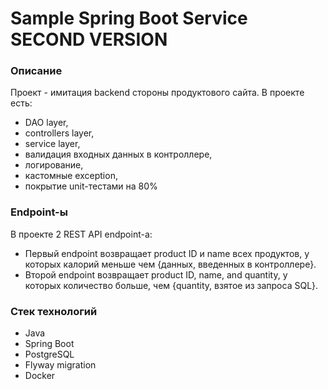 # Sample Spring Boot Service SECOND VERSION

### Описание
Проект - имитация backend стороны продуктового сайта. В проекте есть:
* DAO layer,
* controllers layer,
* service layer,
* валидация входных данных в контроллере,
* логирование,
* кастомные exception,
* покрытие unit-тестами на 80%

### Endpoint-ы
В проекте 2 REST API endpoint-а:
* Первый endpoint возвращает product ID и name всех продуктов, у которых калорий меньше чем {данных, введенных в контроллере}.
* Второй endpoint возвращает product ID, name, and quantity, у которых количество больше, чем {quantity, взятое из запроса SQL}.

### Стек технологий
* Java
* Spring Boot
* PostgreSQL
* Flyway migration
* Docker


